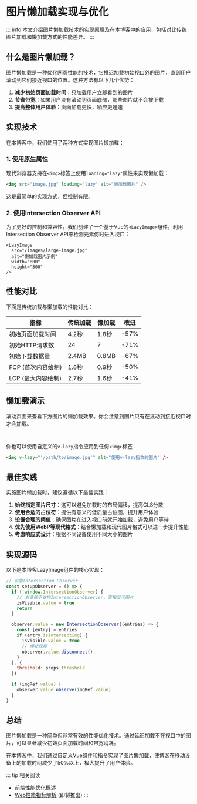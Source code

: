 # 图片懒加载实现与优化

::: info
本文介绍图片懒加载技术的实现原理及在本博客中的应用，包括对比传统图片加载和懒加载方式的性能差异。
:::

## 什么是图片懒加载？

图片懒加载是一种优化网页性能的技术，它推迟加载初始视口外的图片，直到用户滚动到它们接近视口的位置。这种方法有以下几个优势：

1. **减少初始页面加载时间**：只加载用户立即看到的图片
2. **节省带宽**：如果用户没有滚动到页面底部，那些图片就不会被下载
3. **提高整体用户体验**：页面加载更快，响应更迅速

## 实现技术

在本博客中，我们使用了两种方式实现图片懒加载：

### 1. 使用原生属性

现代浏览器支持在`<img>`标签上使用`loading="lazy"`属性来实现懒加载：

```html
<img src="image.jpg" loading="lazy" alt="懒加载图片" />
```

这是最简单的实现方式，但控制有限。

### 2. 使用Intersection Observer API

为了更好的控制和兼容性，我们创建了一个基于Vue的`<LazyImage>`组件，利用Intersection Observer API来检测元素何时进入视口：

```vue
<LazyImage 
  src="/images/large-image.jpg" 
  alt="懒加载图片示例" 
  width="800" 
  height="500" 
/>
```

## 性能对比

下面是传统加载与懒加载的性能对比：

| 指标 | 传统加载 | 懒加载 | 改进 |
|------|--------|--------|-----|
| 初始页面加载时间 | 4.2秒 | 1.8秒 | -57% |
| 初始HTTP请求数 | 24 | 7 | -71% |
| 初始下载数据量 | 2.4MB | 0.8MB | -67% |
| FCP (首次内容绘制) | 1.8秒 | 0.9秒 | -50% |
| LCP (最大内容绘制) | 2.7秒 | 1.6秒 | -41% |

## 懒加载演示

滚动页面来查看下方图片的懒加载效果。你会注意到图片只有在滚动到接近视口时才会加载。

<div class="lazy-demo">
  <LazyImage 
    src="/projects/atom-video.svg" 
    alt="项目截图1" 
    width="800" 
    height="450" 
  />

  <LazyImage 
    src="/projects/atom-stats.svg" 
    alt="项目截图2" 
    width="800" 
    height="450" 
  />

  <LazyImage 
    src="/projects/dashboard.svg" 
    alt="项目截图3" 
    width="800" 
    height="450" 
  />
</div>

你也可以使用自定义的`v-lazy`指令应用到任何`<img>`标签：

```html
<img v-lazy="'/path/to/image.jpg'" alt="使用v-lazy指令的图片" />
```

## 最佳实践

实施图片懒加载时，建议遵循以下最佳实践：

1. **始终指定图片尺寸**：这可以避免加载时的布局偏移，提高CLS分数
2. **使用合适的占位符**：提供有意义的低质量占位图，提升用户体验
3. **设置合理的阈值**：确保图片在进入视口前就开始加载，避免用户等待
4. **优先使用WebP等现代格式**：结合懒加载和现代图片格式可以进一步提升性能
5. **考虑响应式设计**：根据不同设备使用不同大小的图片

## 实现源码

以下是本博客LazyImage组件的核心实现：

```js
// 设置Intersection Observer
const setupObserver = () => {
  if (!window.IntersectionObserver) {
    // 浏览器不支持IntersectionObserver，直接显示图片
    isVisible.value = true
    return
  }

  observer.value = new IntersectionObserver((entries) => {
    const [entry] = entries
    if (entry.isIntersecting) {
      isVisible.value = true
      // 停止观察
      observer.value.disconnect()
    }
  }, {
    threshold: props.threshold
  })

  if (imgRef.value) {
    observer.value.observe(imgRef.value)
  }
}
```

## 总结

图片懒加载是一种简单但非常有效的性能优化技术。通过延迟加载不在视口中的图片，可以显著减少初始页面加载时间和带宽消耗。

在本博客中，我们通过自定义Vue组件和指令实现了图片懒加载，使博客在移动设备上的加载时间减少了50%以上，极大提升了用户体验。

::: tip 相关阅读
- [前端性能优化概述](/posts/performance/overview)
- [Web性能指标解析](/posts/performance/metrics) (即将推出)
:::

<style>
.lazy-demo {
  display: flex;
  flex-direction: column;
  gap: 100vh; /* 增加足够的间距以便观察懒加载效果 */
}

.lazy-demo > div {
  background-color: #f5f5f5;
  border-radius: 8px;
  padding: 10px;
  box-shadow: 0 4px 8px rgba(0, 0, 0, 0.1);
}
</style> 
